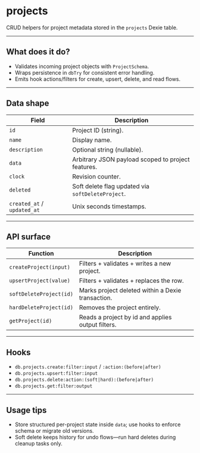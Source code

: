 # projects

CRUD helpers for project metadata stored in the `projects` Dexie table.

---

## What does it do?

-   Validates incoming project objects with `ProjectSchema`.
-   Wraps persistence in `dbTry` for consistent error handling.
-   Emits hook actions/filters for create, upsert, delete, and read flows.

---

## Data shape

| Field                       | Description                                        |
| --------------------------- | -------------------------------------------------- |
| `id`                        | Project ID (string).                               |
| `name`                      | Display name.                                      |
| `description`               | Optional string (nullable).                        |
| `data`                      | Arbitrary JSON payload scoped to project features. |
| `clock`                     | Revision counter.                                  |
| `deleted`                   | Soft delete flag updated via `softDeleteProject`.  |
| `created_at` / `updated_at` | Unix seconds timestamps.                           |

---

## API surface

| Function                | Description                                       |
| ----------------------- | ------------------------------------------------- |
| `createProject(input)`  | Filters + validates + writes a new project.       |
| `upsertProject(value)`  | Filters + validates + replaces the row.           |
| `softDeleteProject(id)` | Marks project deleted within a Dexie transaction. |
| `hardDeleteProject(id)` | Removes the project entirely.                     |
| `getProject(id)`        | Reads a project by id and applies output filters. |

---

## Hooks

-   `db.projects.create:filter:input` / `:action:(before|after)`
-   `db.projects.upsert:filter:input`
-   `db.projects.delete:action:(soft|hard):(before|after)`
-   `db.projects.get:filter:output`

---

## Usage tips

-   Store structured per-project state inside `data`; use hooks to enforce schema or migrate old versions.
-   Soft delete keeps history for undo flows—run hard deletes during cleanup tasks only.
